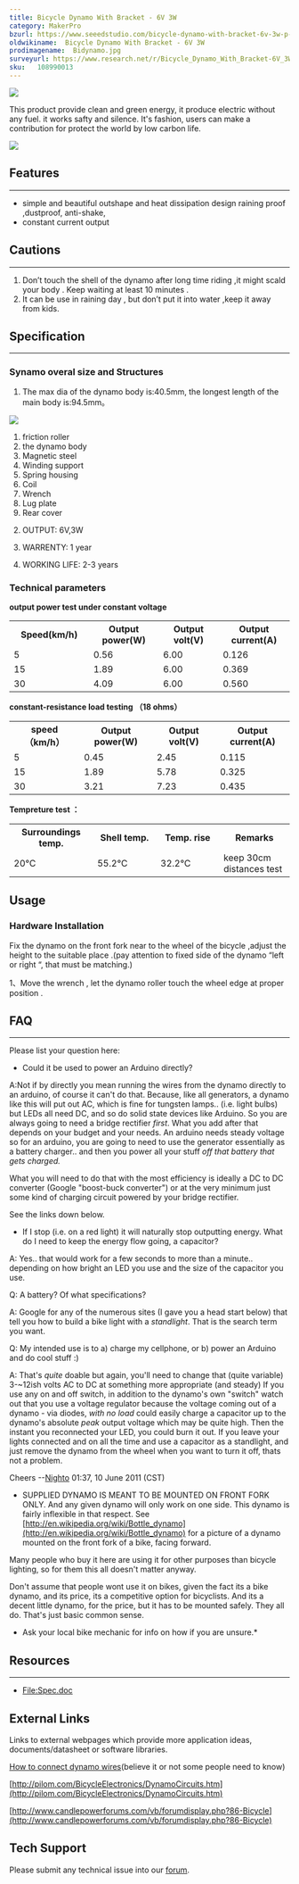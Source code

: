 ```yaml
---
title: Bicycle Dynamo With Bracket - 6V 3W
category: MakerPro
bzurl: https://www.seeedstudio.com/bicycle-dynamo-with-bracket-6v-3w-p-798.html?cPath=155
oldwikiname:  Bicycle Dynamo With Bracket - 6V 3W
prodimagename:  Bidynamo.jpg
surveyurl: https://www.research.net/r/Bicycle_Dynamo_With_Bracket-6V_3W
sku:   108990013
---
```

![](http://bz.seeedstudio.com/depot/images/product/Bidynamo.jpg)

This product provide clean and green energy, it produce electric without any fuel. it works safty and silence. It's fashion, users can make a contribution for protect the world by low carbon life.

[![](https://github.com/SeeedDocument/Seeed-WiKi/raw/master/docs/images/300px-Get_One_Now_Banner-ragular.png)](https://www.seeedstudio.com/bicycle-dynamo-with-bracket-6v-3w-p-798.html?cPath=155)

##   Features
---
*   simple and beautiful outshape and heat dissipation design raining proof ,dustproof, anti-shake,
*   constant current output

##   Cautions
---
1.  Don’t touch the shell of the dynamo after long time riding ,it might scald your body . Keep waiting at least 10 minutes .
2.  It can be use in raining day , but don’t put it into water ,keep it away from kids.


##   Specification
---
###   Synamo overal size and Structures

1. The max dia of the dynamo body is:40.5mm, the longest length of the main body is:94.5mm。

![](img/Bicycle-spec.JPG)


1.  friction roller
2.  the dynamo body
3.  Magnetic steel
4.  Winding support
5.  Spring housing
6.  Coil
7.  Wrench
8.  Lug plate
9.  Rear cover
</td></tr></table>

2. OUTPUT: 6V,3W

3. WARRENTY:    1 year

4. WORKING LIFE:  2-3 years

###   Technical  parameters

**output power test under constant voltage**

<table >
<tr>
<th>Speed(km/h)
</th>
<th>Output power(W)
</th>
<th>Output volt(V)
</th>
<th>Output current(A)
</th></tr>
<tr>
<td width="200px">5
</td>
<td width="200px">0.56
</td>
<td width="200px">6.00
</td>
<td width="200px">0.126
</td></tr>
<tr>
<td>15
</td>
<td>1.89
</td>
<td>6.00
</td>
<td>0.369
</td></tr>
<tr>
<td>30
</td>
<td>4.09
</td>
<td>6.00
</td>
<td>0.560
</td></tr></table>

**constant-resistance load testing （18 ohms）**

<table >
<tr>
<th>speed（km/h）
</th>
<th>Output power(W)
</th>
<th>Output volt(V)
</th>
<th>Output current(A)
</th></tr>
<tr>
<td width="200px">5
</td>
<td width="200px">0.45
</td>
<td width="200px">2.45
</td>
<td width="200px">0.115
</td></tr>
<tr>
<td>15
</td>
<td>1.89
</td>
<td>5.78
</td>
<td>0.325
</td></tr>
<tr>
<td>30
</td>
<td>3.21
</td>
<td>7.23
</td>
<td>0.435
</td></tr></table>

**Tempreture test ：**

<table >
<tr>
<th>Surroundings temp.
</th>
<th>Shell temp.
</th>
<th>Temp. rise
</th>
<th>Remarks
</th></tr>
<tr>
<td width="200px">20℃
</td>
<td width="200px">55.2℃
</td>
<td width="200px">32.2℃
</td>
<td width="200px">keep 30cm distances test
</td></tr></table>



##   Usage

###   Hardware Installation

Fix the dynamo on the front fork near to the wheel of the bicycle ,adjust the height to the suitable place .(pay attention to fixed side of the dynamo “left or right “, that must be matching.)

1、Move the wrench , let the dynamo roller touch the wheel edge at proper position .


##   FAQ
---
Please list your question here:

*   Could it be used to power an Arduino directly?

A:Not if by directly you mean running the wires from the dynamo directly to an arduino, of course it can't do that. Because, like all generators, a dynamo like this will put out AC, which is fine for tungsten lamps.. (i.e. light bulbs) but LEDs all need DC, and so do solid state devices like Arduino. So you are always going to need a bridge rectifier *first*. What you add after that depends on your budget and your needs. An arduino needs steady voltage so for an arduino, you are going to need to use the generator essentially as a battery charger.. and then you power all your stuff *off that battery that gets charged.*

What you will need to do that with the most efficiency is ideally a DC to DC converter (Google "boost-buck converter") or at the very minimum just some kind of charging circuit powered by your bridge rectifier.

See the links down below.

*   If I stop (i.e. on a red light) it will naturally stop outputting energy. What do I need to keep the energy flow going, a capacitor?

A: Yes.. that would work for a few seconds to more than a minute.. depending on how bright an LED you use and the size of the capacitor you use.

Q: A battery? Of what specifications?

A: Google for any of the numerous sites (I gave you a head start below) that tell you how to build a bike light with a *standlight*.
That is the search term you want.

Q: My intended use is to a) charge my cellphone, or b) power an Arduino and do cool stuff :)

A: That's *quite* doable but again, you'll need to change that (quite variable) 3-~12ish volts AC to DC at something more appropriate (and steady) If you use any on and off switch, in addition to the dynamo's own "switch" watch out that you use a voltage regulator because the voltage coming out of a dynamo - via diodes, *with no load* could easily charge a capacitor up to the dynamo's absolute *peak* output voltage which may be quite high. Then the instant you reconnected your LED, you could burn it out. If you leave your lights connected and on all the time and use a capacitor as a standlight, and just remove the dynamo from the wheel when you want to turn it off, thats not a problem.

Cheers --[Nighto](/w/index.php?title=User:Nighto&amp;action=edit&amp;redlink=1 "User:Nighto&amp;action=edit&amp;redlink=1") 01:37, 10 June 2011 (CST)

*   SUPPLIED DYNAMO IS MEANT TO BE MOUNTED ON FRONT FORK ONLY.  And any given dynamo will only work on one side. This dynamo is fairly inflexible in that respect. See [http://en.wikipedia.org/wiki/Bottle_dynamo](http://en.wikipedia.org/wiki/Bottle_dynamo) for a picture of a dynamo mounted on the front fork of a bike, facing forward.

Many people who buy it here are using it for other purposes than bicycle lighting, so for them this all doesn't matter anyway.

Don't assume that people wont use it on bikes, given the fact its a bike dynamo, and its price, its a competitive option for bicyclists. And its a decent little dynamo, for the price, but it has to be mounted safely. They all do. That's just basic common sense.

*   Ask your local bike mechanic for info on how if you are unsure.*

##   Resources
---
*   [File:Spec.doc](res/Spec.doc "File:Spec.doc")


##   External Links

Links to external webpages which provide more application ideas, documents/datasheet or software libraries.

[How to connect dynamo wires](http://www.yellowjersey.org/dami.html)(believe it or not some people need to know)

[http://pilom.com/BicycleElectronics/DynamoCircuits.htm](http://pilom.com/BicycleElectronics/DynamoCircuits.htm)

[http://www.candlepowerforums.com/vb/forumdisplay.php?86-Bicycle](http://www.candlepowerforums.com/vb/forumdisplay.php?86-Bicycle)

## Tech Support
Please submit any technical issue into our [forum](http://forum.seeedstudio.com/). 